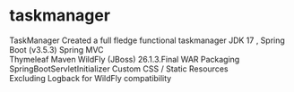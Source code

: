 # taskmanager
TaskManager Created a full fledge functional taskmanager  JDK 17 ,
Spring Boot (v3.5.3) 
Spring MVC  
Thymeleaf 
Maven 
WildFly (JBoss) 26.1.3.Final 
WAR Packaging 
SpringBootServletInitializer 
Custom CSS / Static 
Resources  
Excluding Logback for WildFly compatibility
